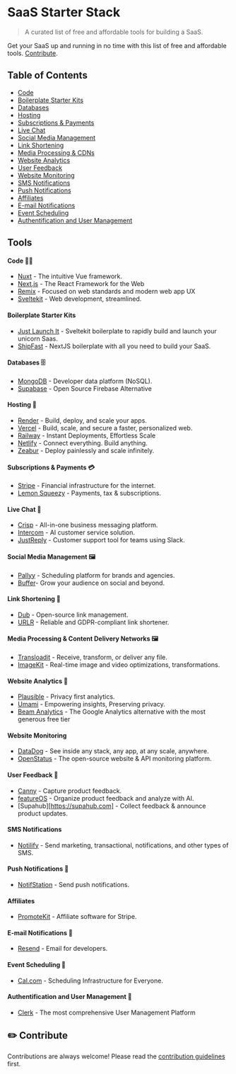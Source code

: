 # SaaS Starter Stack
> A curated list of free and affordable tools for building a SaaS.

Get your SaaS up and running in no time with this list of free and affordable tools. [Contribute](https://github.com/timb-103/saas-starter-stack?tab=readme-ov-file#%EF%B8%8F-contribute).

## Table of Contents
- [Code](#code-)
- [Boilerplate Starter Kits](#boilerplates-starter-kits)
- [Databases](#databases-)
- [Hosting](#hosting-)
- [Subscriptions & Payments](#subscriptions--payments-)
- [Live Chat](#live-chat-)
- [Social Media Management](#social-media-management-)
- [Link Shortening](link-shortening-)
- [Media Processing & CDNs](media-processing--content-delivery-networks-%EF%B8%8F)
- [Website Analytics](#website-analytics-)
- [User Feedback](#user-feedback-)
- [Website Monitoring](#website-monitoring-)
- [SMS Notifications](#sms-notifications-)
- [Push Notifications](#push-notifications-)
- [Affiliates](#affiliates-)
- [E-mail Notifications](#e-mail-notifications-)
- [Event Scheduling](#event-scheduling-)
- [Authentification and User Management](#authentification-and-user-management-)

## Tools

#### Code 👨‍💻
- [Nuxt](https://nuxt.com) - The intuitive Vue framework.
- [Next.js](https://nextjs.org) - The React Framework for the Web
- [Remix](https://remix.run) - Focused on web standards and modern web app UX
- [Sveltekit](https://kit.svelte.dev/) - Web development, streamlined.

#### Boilerplate Starter Kits
- [Just Launch It](https://www.justlaunch.it/) - Sveltekit boilerplate to rapidly build and launch your unicorn Saas.
- [ShipFast](https://shipfa.st) - NextJS boilerplate with all you need to build your SaaS.

#### Databases 🗄️
- [MongoDB](https://mongodb.com) - Developer data platform (NoSQL).
- [Supabase](https://supabase.com) - Open Source Firebase Alternative

#### Hosting 💾
- [Render](https://render.com) - Build, deploy, and scale your apps.
- [Vercel](https://vercel.com) - Build, scale, and secure a faster, personalized web.
- [Railway](https://railway.app) - Instant Deployments, Effortless Scale
- [Netlify](https://netlify.com) - Connect everything. Build anything.
- [Zeabur](https://zeabur.com) - Deploy painlessly and scale infinitely.

#### Subscriptions & Payments 💳
- [Stripe](https://stripe.com) - Financial infrastructure for the internet.
- [Lemon Squeezy](https://lemonsqueezy.com) - Payments, tax & subscriptions.

#### Live Chat 💬
- [Crisp](https://crisp.im) - All-in-one business messaging platform.
- [Intercom](https://intercom.com) - AI customer service solution.
- [JustReply](https://justreply.ai) - Customer support tool for teams using Slack.

#### Social Media Management 🖼️
- [Pallyy](https://pallyy.com) - Scheduling platform for brands and agencies.
- [Buffer](https://buffer.com)- Grow your audience on social and beyond.

#### Link Shortening 🔗 
- [Dub](https://dub.co) - Open-source link management.
- [URLR](https://urlr.me/en) - Reliable and GDPR-compliant link shortener.

#### Media Processing & Content Delivery Networks 🖼️
- [Transloadit](https://transloadit.com) - Receive, transform, or deliver any file.
- [ImageKit](https://imagekit.io) - Real-time image and video optimizations, transformations.

#### Website Analytics 📶
- [Plausible](https://plausible.io) - Privacy first analytics.
- [Umami](https://umami.is) - Empowering insights, Preserving privacy.
- [Beam Analytics](https://beamanalytics.io) - The Google Analytics alternative with the most generous free tier

#### Website Monitoring
- [DataDog](https://datadog.com) - See inside any stack, any app, at any scale, anywhere.
- [OpenStatus](https://www.openstatus.dev/) - The open-source website & API monitoring platform.

#### User Feedback 📢
- [Canny](https://canny.io) - Capture product feedback.
- [featureOS](https://featureos.app) - Organize product feedback and analyze with AI.
- [Supahub][https://supahub.com] - Collect feedback & announce product updates.

#### SMS Notifications
- [Notilify](https://notilify.com) - Send marketing, transactional, notifications, and other types of SMS.

#### Push Notifications 🚀
- [NotifStation](https://notifstation.com) - Send push notifications.

#### Affiliates
- [PromoteKit](https://promotekit.com) - Affiliate software for Stripe.

#### E-mail Notifications 📧
- [Resend](https://resend.com) - Email for developers.

#### Event Scheduling 📆
- [Cal.com](https://cal.com) - Scheduling Infrastructure for Everyone.

#### Authentification and User Management 👤
- [Clerk](https://clerk.com) - The most comprehensive User Management Platform

## ✏️ Contribute
Contributions are always welcome!
Please read the [contribution guidelines](contributing.md) first.

